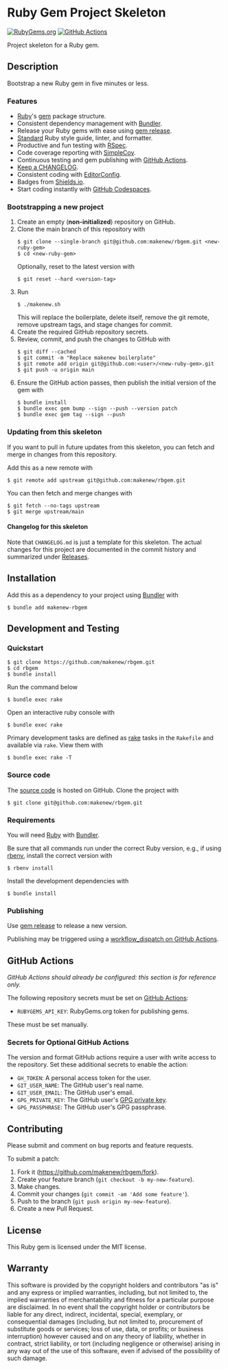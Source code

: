 # Ruby Gem Project Skeleton

[![RubyGems.org](https://img.shields.io/gem/v/makenew-rbgem)](https://rubygems.org/gems/makenew-rbgem)
[![GitHub Actions](https://github.com/makenew/rbgem/actions/workflows/check.yml/badge.svg)](https://github.com/makenew/rbgem/actions/workflows/check.yml)

Project skeleton for a Ruby gem.

## Description

Bootstrap a new Ruby gem in five minutes or less.

### Features

- [Ruby]'s [gem][rubygems.org] package structure.
- Consistent dependency management with [Bundler].
- Release your Ruby gems with ease using [gem release].
- [Standard] Ruby style guide, linter, and formatter.
- Productive and fun testing with [RSpec].
- Code coverage reporting with [SimpleCov].
- Continuous testing and gem publishing with [GitHub Actions].
- [Keep a CHANGELOG].
- Consistent coding with [EditorConfig].
- Badges from [Shields.io].
- Start coding instantly with [GitHub Codespaces].

[bundler]: https://bundler.io/
[editorconfig]: https://editorconfig.org/
[gem release]: https://github.com/svenfuchs/gem-release
[github actions]: https://github.com/features/actions
[github codespaces]: https://github.com/features/codespaces
[keep a changelog]: https://keepachangelog.com/
[rspec]: https://rspec.info/
[ruby]: https://www.ruby-lang.org/
[rubygems.org]: https://rubygems.org/
[shields.io]: https://shields.io/
[simplecov]: https://github.com/simplecov-ruby/simplecov
[standard]: https://github.com/testdouble/standard

### Bootstrapping a new project

1. Create an empty (**non-initialized**) repository on GitHub.
2. Clone the main branch of this repository with
   ```
   $ git clone --single-branch git@github.com:makenew/rbgem.git <new-ruby-gem>
   $ cd <new-ruby-gem>
   ```
   Optionally, reset to the latest version with
   ```
   $ git reset --hard <version-tag>
   ```
3. Run
   ```
   $ ./makenew.sh
   ```
   This will replace the boilerplate, delete itself,
   remove the git remote, remove upstream tags,
   and stage changes for commit.
4. Create the required GitHub repository secrets.
5. Review, commit, and push the changes to GitHub with
   ```
   $ git diff --cached
   $ git commit -m "Replace makenew boilerplate"
   $ git remote add origin git@github.com:<user>/<new-ruby-gem>.git
   $ git push -u origin main
   ```
6. Ensure the GitHub action passes,
   then publish the initial version of the gem with
   ```
   $ bundle install
   $ bundle exec gem bump --sign --push --version patch
   $ bundle exec gem tag --sign --push
   ```

### Updating from this skeleton

If you want to pull in future updates from this skeleton,
you can fetch and merge in changes from this repository.

Add this as a new remote with

```
$ git remote add upstream git@github.com:makenew/rbgem.git
```

You can then fetch and merge changes with

```
$ git fetch --no-tags upstream
$ git merge upstream/main
```

#### Changelog for this skeleton

Note that `CHANGELOG.md` is just a template for this skeleton.
The actual changes for this project are documented in the commit history
and summarized under [Releases].

[releases]: https://github.com/makenew/rbgem/releases

## Installation

Add this as a dependency to your project using [Bundler] with

```
$ bundle add makenew-rbgem
```

[bundler]: https://bundler.io/

## Development and Testing

### Quickstart

```
$ git clone https://github.com/makenew/rbgem.git
$ cd rbgem
$ bundle install
```

Run the command below

```
$ bundle exec rake
```

Open an interactive ruby console with

```
$ bundle exec rake
```

Primary development tasks are defined as [rake] tasks in the `Rakefile`
and available via `rake`.
View them with

```
$ bundle exec rake -T
```

[rake]: https://ruby.github.io/rake/

### Source code

The [source code] is hosted on GitHub.
Clone the project with

```
$ git clone git@github.com:makenew/rbgem.git
```

[source code]: https://github.com/makenew/rbgem

### Requirements

You will need [Ruby] with [Bundler].

Be sure that all commands run under the correct Ruby version, e.g.,
if using [rbenv], install the correct version with

```
$ rbenv install
```

Install the development dependencies with

```
$ bundle install
```

[bundler]: https://bundler.io/
[ruby]: https://www.ruby-lang.org/
[rbenv]: https://github.com/rbenv/rbenv

### Publishing

Use [gem release] to release a new version.

Publishing may be triggered using a [workflow_dispatch on GitHub Actions].

[gem release]: https://github.com/svenfuchs/gem-release
[workflow_dispatch on github actions]: https://github.com/makenew/rbgem/actions?query=workflow%3Aversion

## GitHub Actions

_GitHub Actions should already be configured: this section is for reference only._

The following repository secrets must be set on [GitHub Actions]:

- `RUBYGEMS_API_KEY`: RubyGems.org token for publishing gems.

These must be set manually.

### Secrets for Optional GitHub Actions

The version and format GitHub actions
require a user with write access to the repository.
Set these additional secrets to enable the action:

- `GH_TOKEN`: A personal access token for the user.
- `GIT_USER_NAME`: The GitHub user's real name.
- `GIT_USER_EMAIL`: The GitHub user's email.
- `GPG_PRIVATE_KEY`: The GitHub user's [GPG private key].
- `GPG_PASSPHRASE`: The GitHub user's GPG passphrase.

[github actions]: https://github.com/features/actions
[gpg private key]: https://github.com/marketplace/actions/import-gpg#prerequisites

## Contributing

Please submit and comment on bug reports and feature requests.

To submit a patch:

1. Fork it (https://github.com/makenew/rbgem/fork).
2. Create your feature branch (`git checkout -b my-new-feature`).
3. Make changes.
4. Commit your changes (`git commit -am 'Add some feature'`).
5. Push to the branch (`git push origin my-new-feature`).
6. Create a new Pull Request.

## License

This Ruby gem is licensed under the MIT license.

## Warranty

This software is provided by the copyright holders and contributors "as is" and
any express or implied warranties, including, but not limited to, the implied
warranties of merchantability and fitness for a particular purpose are
disclaimed. In no event shall the copyright holder or contributors be liable for
any direct, indirect, incidental, special, exemplary, or consequential damages
(including, but not limited to, procurement of substitute goods or services;
loss of use, data, or profits; or business interruption) however caused and on
any theory of liability, whether in contract, strict liability, or tort
(including negligence or otherwise) arising in any way out of the use of this
software, even if advised of the possibility of such damage.
